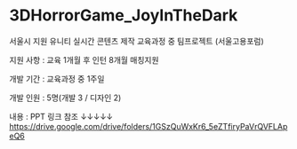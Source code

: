 # 3DHorrorGame_JoyInTheDark
 
서울시 지원 유니티 실시간 콘텐츠 제작 교육과정 중 팀프로젝트 (서울고용포럼)

지원 사항 : 교육 1개월 후 인턴 8개월 매칭지원

개발 기간 : 교육과정 중 1주일

개발 인원 : 5명(개발 3 / 디자인 2)

내용 : PPT 링크 참조 ↓↓↓↓↓
https://drive.google.com/drive/folders/1GSzQuWxKr6_5eZTfiryPaVrQVFLApeQ6
